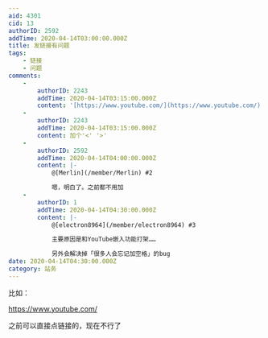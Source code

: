 ```yaml
---
aid: 4301
cid: 13
authorID: 2592
addTime: 2020-04-14T03:00:00.000Z
title: 发链接有问题
tags:
    - 链接
    - 问题
comments:
    -
        authorID: 2243
        addTime: 2020-04-14T03:15:00.000Z
        content: '[https://www.youtube.com/](https://www.youtube.com/)'
    -
        authorID: 2243
        addTime: 2020-04-14T03:15:00.000Z
        content: 加个'<' '>'
    -
        authorID: 2592
        addTime: 2020-04-14T04:00:00.000Z
        content: |-
            @[Merlin](/member/Merlin) #2

            嗯，明白了。之前都不用加
    -
        authorID: 1
        addTime: 2020-04-14T04:30:00.000Z
        content: |-
            @[electron8964](/member/electron8964) #3

            主要原因是和YouTube嵌入功能打架……

            另外会解决掉「很多人会忘记加空格」的bug
date: 2020-04-14T04:30:00.000Z
category: 站务
---
```


比如：

https://www.youtube.com/

之前可以直接点链接的，现在不行了
